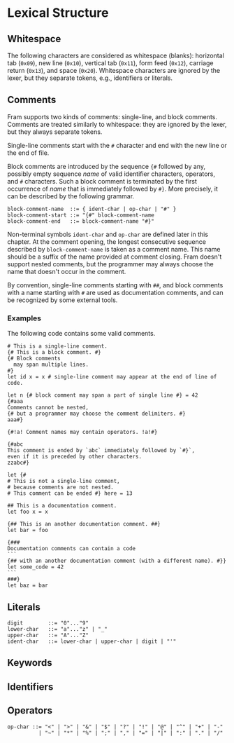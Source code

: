 # Lexical Structure

## Whitespace

The following characters are considered as whitespace (blanks): horizontal tab
(`0x09`), new line (`0x10`), vertical tab (`0x11`), form feed (`0x12`),
carriage return (`0x13`), and space (`0x20`). Whitespace characters are ignored
by the lexer, but they separate tokens, e.g., identifiers or literals.

## Comments

Fram supports two kinds of comments: single-line, and block comments. Comments
are treated similarly to whitespace: they are ignored by the lexer, but they
always separate tokens.

Single-line comments start with the `#` character and end with the new line or
the end of file.

Block comments are introduced by the sequence `{#` followed by any, possibly
empty sequence *name* of valid identifier characters, operators, and
`#` characters. Such a block comment is terminated by the first occurrence of
*name* that is immediately followed by `#}`. More precisely, it can be
described by the following grammar.
```bnf
block-comment-name  ::= { ident-char | op-char | "#" }
block-comment-start ::= "{#" block-comment-name
block-comment-end   ::= block-comment-name "#}"
```
Non-terminal symbols `ident-char` and `op-char` are defined later in this
chapter. At the comment opening, the longest consecutive sequence described by
`block-comment-name` is taken as a comment name. This name should be a suffix
of the name provided at comment closing. Fram doesn't support nested comments,
but the programmer may always choose the name that doesn't occur in the
comment.

By convention, single-line comments starting with `##`, and block comments
with a name starting with `#` are used as documentation comments, and can be
recognized by some external tools.

### Examples

The following code contains some valid comments.
````fram
# This is a single-line comment.
{# This is a block comment. #}
{# Block comments
  may span multiple lines.
#}
let id x = x # single-line comment may appear at the end of line of code.

let n {# block comment may span a part of single line #} = 42
{#aaa
Comments cannot be nested,
{# but a programmer may choose the comment delimiters. #}
aaa#}

{#!a! Comment names may contain operators. !a!#}

{#abc
This comment is ended by `abc` immediately followed by `#}`,
even if it is preceded by other characters.
zzabc#}

let {#
# This is not a single-line comment,
# because comments are not nested.
# This comment can be ended #} here = 13

## This is a documentation comment.
let foo x = x

{## This is an another documentation comment. ##}
let bar = foo

{###
Documentation comments can contain a code
```
{## with an another documentation comment (with a different name). #}}
let some_code = 42
```
###}
let baz = bar
````

## Literals

```bnf
digit        ::= "0"..."9"
lower-char   ::= "a"..."z" | "_"
upper-char   ::= "A"..."Z"
ident-char   ::= lower-char | upper-char | digit | "'"
```

## Keywords

## Identifiers

## Operators

```bnf
op-char ::= "<" | ">" | "&" | "$" | "?" | "!" | "@" | "^" | "+" | "-"
          | "~" | "*" | "%" | ";" | "," | "=" | "|" | ":" | "." | "/"
```
